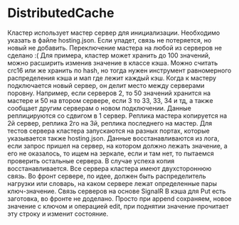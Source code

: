 # DistributedCache
Кластер использует мастер сервер для инициализации. Необходимо указать в файле hosting.json. Если упадет, связь не потеряется, но новый не добавить. Переключение мастера на любой из серверов не сделано :(
Для примера, кластер может хранить до 100 значений, можно расширить изменив значение в классе кэша. Можно считать crc16 или же хранить по hash, но тогда нужен инструмент равномерного распределения кэша и мап где лежит каждый кэш.
Когда к мастеру подключается новый сервер, он делит место между серверами поровну. Например, если серверов 2, то 50 значений хранится на мастере и 50 на втором сервере, если 3 то 33, 33, 34 и тд, а также сообщает другим серверам о новом подключении.
Данные реплицируются со сдвигом в 1 сервер. Реплика мастера копируется на 2й сервер, реплика 2го на 3й, реплика последнего на мастер.
Для тестов сервера кластера запускаются на разных портах, которые указывается также hosting.json.
Данные восстанавливаются из лога, если запрос пришел на сервер, на котором должно лежать значение, а его не оказалось, то ищем на зеркале, если и там нет, то пытаемся проверить остальные сервера. В случае успеха копия восстанавливается.
Все сервера кластера имеют двухстороннюю связь.
Во фронт сервере, по идее, должен быть распределитель нагрузки или словарь, на каком сервере лежат определенные пары ключ-значение.
Связь серверов на основе SignalR
В кэша для Put есть заготовка, во фронте не доделано. Просто при append сохраняем, новое значение с ключом и операцией edit, при поднятии значение прочитает эту строку и изменит состояние.
